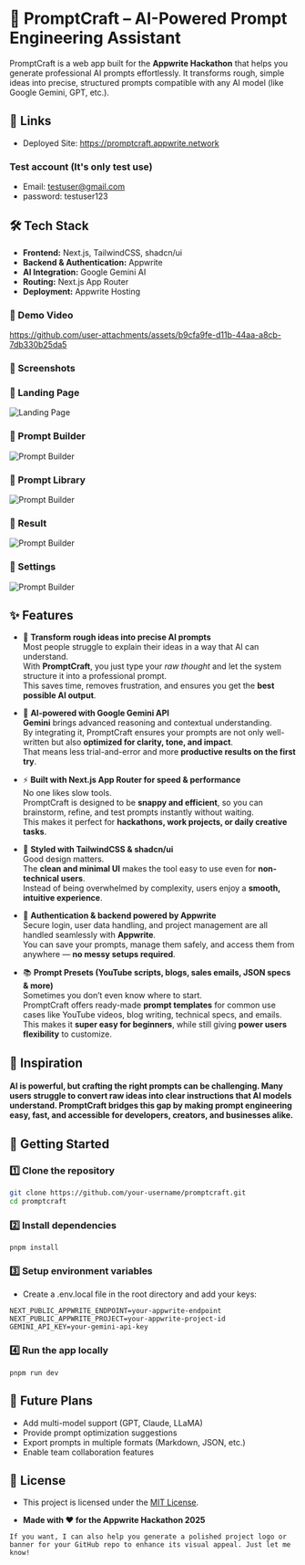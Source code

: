 # 🚀 PromptCraft – AI-Powered Prompt Engineering Assistant

PromptCraft is a web app built for the **Appwrite Hackathon** that helps you generate professional AI prompts effortlessly. It transforms rough, simple ideas into precise, structured prompts compatible with any AI model (like Google Gemini, GPT, etc.).

## 🔗 Links
 - Deployed Site: https://promptcraft.appwrite.network
### Test account (It's only test use)
 - Email: testuser@gmail.com
 - password: testuser123
## 🛠️ Tech Stack

- **Frontend:** Next.js, TailwindCSS, shadcn/ui  
- **Backend & Authentication:** Appwrite  
- **AI Integration:** Google Gemini AI  
- **Routing:** Next.js App Router  
- **Deployment:** Appwrite Hosting  

### 🎥 Demo Video



https://github.com/user-attachments/assets/b9cfa9fe-d11b-44aa-a8cb-7db330b25da5


### 📸 Screenshots

### 🔹 Landing Page  
![Landing Page](./screenshots/page1.png)  

### 🔹 Prompt Builder  
![Prompt Builder](./screenshots/page2.png) 

### 🔹 Prompt Library  
![Prompt Builder](./screenshots/page3.png)  

### 🔹 Result  
![Prompt Builder](./screenshots/page4.png)  

### 🔹 Settings  
![Prompt Builder](./screenshots/page5.png)  

## ✨ Features  

- 🎯 **Transform rough ideas into precise AI prompts**  
    Most people struggle to explain their ideas in a way that AI can understand.  
    With **PromptCraft**, you just type your *raw thought* and let the system          structure it into a professional prompt.  
    This saves time, removes frustration, and ensures you get the **best possible AI output**.  


- 🧠 **AI-powered with Google Gemini API**  
    **Gemini** brings advanced reasoning and contextual understanding.  
    By integrating it, PromptCraft ensures your prompts are not only well-written but also  **optimized for clarity, tone, and impact**.  
    That means less trial-and-error and more **productive results on the first try**.  


- ⚡ **Built with Next.js App Router for speed & performance**  
    No one likes slow tools.  
    PromptCraft is designed to be **snappy and efficient**, so you can brainstorm,      refine, and test prompts instantly without waiting.  
    This makes it perfect for **hackathons, work projects, or daily creative tasks**.  

- 🎨 **Styled with TailwindCSS & shadcn/ui**  
    Good design matters.  
    The **clean and minimal UI** makes the tool easy to use even for **non-technical users**.  
    Instead of being overwhelmed by complexity, users enjoy a **smooth, intuitive experience**.  


- 🔐 **Authentication & backend powered by Appwrite**  
    Secure login, user data handling, and project management are all handled seamlessly with **Appwrite**.  
    You can save your prompts, manage them safely, and access them from anywhere — **no messy setups required**.  



- 📚 **Prompt Presets (YouTube scripts, blogs, sales emails, JSON specs & more)**  
    Sometimes you don’t even know where to start.  
    PromptCraft offers ready-made **prompt templates** for common use cases like YouTube videos, blog writing, technical specs, and emails.  
    This makes it **super easy for beginners**, while still giving **power users flexibility** to customize.  

## 🤝 Inspiration

#### AI is powerful, but crafting the right prompts can be challenging. Many users struggle to convert raw ideas into clear instructions that AI models understand. PromptCraft bridges this gap by making prompt engineering easy, fast, and accessible for developers, creators, and businesses alike.


## 🚀 Getting Started

### 1️⃣ Clone the repository

```bash
git clone https://github.com/your-username/promptcraft.git
cd promptcraft
```
### 2️⃣ Install dependencies
```
pnpm install
```
### 3️⃣ Setup environment variables
- Create a .env.local file in the root directory and add your keys:
```
NEXT_PUBLIC_APPWRITE_ENDPOINT=your-appwrite-endpoint
NEXT_PUBLIC_APPWRITE_PROJECT=your-appwrite-project-id
GEMINI_API_KEY=your-gemini-api-key
```
### 4️⃣ Run the app locally
```
pnpm run dev
```

## 🔮 Future Plans
- Add multi-model support (GPT, Claude, LLaMA)
- Provide prompt optimization suggestions
- Export prompts in multiple formats (Markdown, JSON, etc.)
- Enable team collaboration features

## 📜 License
- This project is licensed under the [MIT License](./LICENSE).



- **Made with ❤️ for the Appwrite Hackathon 2025**



``` 
If you want, I can also help you generate a polished project logo or banner for your GitHub repo to enhance its visual appeal. Just let me know!
```
